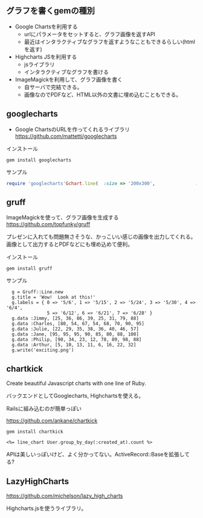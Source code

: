 
## グラフを書くgemの種別
* Google Chartsを利用する
   * urlにパラメータをセットすると、グラフ画像を返すAPI
   * 最近はインタラクティブなグラフを返すようなこともできるらしい(htmlを返す)
* Highcharts JSを利用する
   * jsライブラリ
   * インタラクティブなグラフを書ける
* ImageMagickを利用して、グラフ画像を書く
   * 自サーバで完結できる。
   * 画像なのでPDFなど、HTML以外の文書に埋め込むこともできる。


## googlecharts

* Google ChartsのURLを作ってくれるライブラリ 
https://github.com/mattetti/googlecharts
 

インストール  

```
gem install googlecharts
```

サンプル
```googlecharts.rb
require 'googlecharts'Gchart.line(  :size => '200x300',               :title => "example title",              :bg => 'efefef',              :legend => ['first data set label', 'second data set label'],              :data => [10, 30, 120, 45, 72])
```


## gruff

ImageMagickを使って、グラフ画像を生成する
https://github.com/topfunky/gruff

プレゼンに入れても問題無さそうな、かっこいい感じの画像を出力してくれる。
画像として出力するとPDFなどにも埋め込めて便利。

インストール
```
gem install gruff
```

サンプル
```
  g = Gruff::Line.new
  g.title = 'Wow!  Look at this!'
  g.labels = { 0 => '5/6', 1 => '5/15', 2 => '5/24', 3 => '5/30', 4 => '6/4',
               5 => '6/12', 6 => '6/21', 7 => '6/28' }
  g.data :Jimmy, [25, 36, 86, 39, 25, 31, 79, 88]
  g.data :Charles, [80, 54, 67, 54, 68, 70, 90, 95]
  g.data :Julie, [22, 29, 35, 38, 36, 40, 46, 57]
  g.data :Jane, [95, 95, 95, 90, 85, 80, 88, 100]
  g.data :Philip, [90, 34, 23, 12, 78, 89, 98, 88]
  g.data :Arthur, [5, 10, 13, 11, 6, 16, 22, 32]
  g.write('exciting.png')
```


## chartkick

Create beautiful Javascript charts with one line of Ruby. 


バックエンドとしてGooglecharts, Highchartsを使える。


Railsに組み込むのが簡単っぽい


https://github.com/ankane/chartkick

```
gem install chartkick
```


```
<%= line_chart User.group_by_day(:created_at).count %>
```


APIは美しいっぽいけど、よく分かってない。ActiveRecord::Baseを拡張してる?




## LazyHighCharts


https://github.com/michelson/lazy_high_charts

Highcharts.jsを使うライブラリ。
